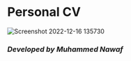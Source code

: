 # <h1> Personal CV</h1>

![Screenshot 2022-12-16 135730](https://user-images.githubusercontent.com/111062573/208057351-4501d8b4-9c55-4ec6-8350-9d020710c9c8.png)
<h3><i><b>Developed by Muhammed Nawaf</b></i></h3>
